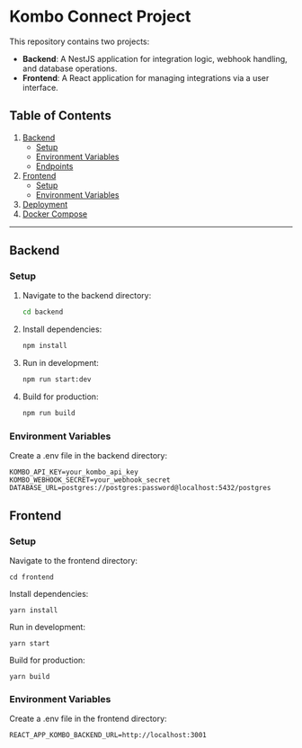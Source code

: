 # Kombo Connect Project

This repository contains two projects:
- **Backend**: A NestJS application for integration logic, webhook handling, and database operations.
- **Frontend**: A React application for managing integrations via a user interface.

## Table of Contents
1. [Backend](#backend)
    - [Setup](#setup)
    - [Environment Variables](#environment-variables)
    - [Endpoints](#endpoints)
2. [Frontend](#frontend)
    - [Setup](#setup-1)
    - [Environment Variables](#environment-variables-1)
3. [Deployment](#deployment)
4. [Docker Compose](#docker-compose)

---

## Backend

### Setup
1. Navigate to the backend directory:
   ```bash
   cd backend

2. Install dependencies:
    ```bash
    npm install

3. Run in development:

    ```bash
    npm run start:dev
4. Build for production:
    ```bash
    npm run build

### Environment Variables
Create a .env file in the backend directory:

```
KOMBO_API_KEY=your_kombo_api_key
KOMBO_WEBHOOK_SECRET=your_webhook_secret
DATABASE_URL=postgres://postgres:password@localhost:5432/postgres
```

## Frontend
### Setup
Navigate to the frontend directory:
```
cd frontend
```

Install dependencies:
```
yarn install
```

Run in development:
```
yarn start
```

Build for production:
```
yarn build
```
### Environment Variables
Create a .env file in the frontend directory:

```
REACT_APP_KOMBO_BACKEND_URL=http://localhost:3001
```